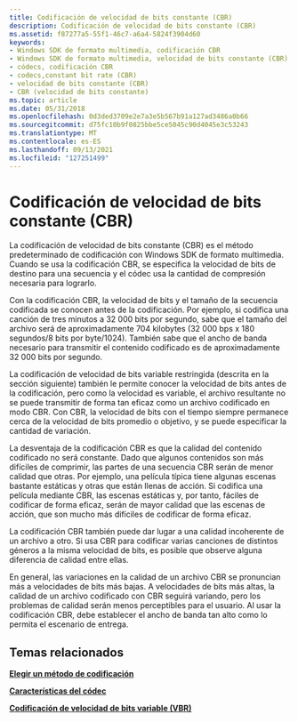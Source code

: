```yaml
---
title: Codificación de velocidad de bits constante (CBR)
description: Codificación de velocidad de bits constante (CBR)
ms.assetid: f87277a5-55f1-46c7-a6a4-5824f3904d60
keywords:
- Windows SDK de formato multimedia, codificación CBR
- Windows SDK de formato multimedia, velocidad de bits constante (CBR)
- códecs, codificación CBR
- codecs,constant bit rate (CBR)
- velocidad de bits constante (CBR)
- CBR (velocidad de bits constante)
ms.topic: article
ms.date: 05/31/2018
ms.openlocfilehash: 0d3ded3709e2e7a3e5b567b91a127ad3486a0b66
ms.sourcegitcommit: d75fc10b9f0825bbe5ce5045c90d4045e3c53243
ms.translationtype: MT
ms.contentlocale: es-ES
ms.lasthandoff: 09/13/2021
ms.locfileid: "127251499"
---
```

# <a name="constant-bit-rate-cbr-encoding"></a>Codificación de velocidad de bits constante (CBR)

La codificación de velocidad de bits constante (CBR) es el método predeterminado de codificación con Windows SDK de formato multimedia. Cuando se usa la codificación CBR, se especifica la velocidad de bits de destino para una secuencia y el códec usa la cantidad de compresión necesaria para lograrlo.

Con la codificación CBR, la velocidad de bits y el tamaño de la secuencia codificada se conocen antes de la codificación. Por ejemplo, si codifica una canción de tres minutos a 32 000 bits por segundo, sabe que el tamaño del archivo será de aproximadamente 704 kilobytes (32 000 bps x 180 segundos/8 bits por byte/1024). También sabe que el ancho de banda necesario para transmitir el contenido codificado es de aproximadamente 32 000 bits por segundo.

La codificación de velocidad de bits variable restringida (descrita en la sección siguiente) también le permite conocer la velocidad de bits antes de la codificación, pero como la velocidad es variable, el archivo resultante no se puede transmitir de forma tan eficaz como un archivo codificado en modo CBR. Con CBR, la velocidad de bits con el tiempo siempre permanece cerca de la velocidad de bits promedio o objetivo, y se puede especificar la cantidad de variación.

La desventaja de la codificación CBR es que la calidad del contenido codificado no será constante. Dado que algunos contenidos son más difíciles de comprimir, las partes de una secuencia CBR serán de menor calidad que otras. Por ejemplo, una película típica tiene algunas escenas bastante estáticas y otras que están llenas de acción. Si codifica una película mediante CBR, las escenas estáticas y, por tanto, fáciles de codificar de forma eficaz, serán de mayor calidad que las escenas de acción, que son mucho más difíciles de codificar de forma eficaz.

La codificación CBR también puede dar lugar a una calidad incoherente de un archivo a otro. Si usa CBR para codificar varias canciones de distintos géneros a la misma velocidad de bits, es posible que observe alguna diferencia de calidad entre ellas.

En general, las variaciones en la calidad de un archivo CBR se pronuncian más a velocidades de bits más bajas. A velocidades de bits más altas, la calidad de un archivo codificado con CBR seguirá variando, pero los problemas de calidad serán menos perceptibles para el usuario. Al usar la codificación CBR, debe establecer el ancho de banda tan alto como lo permita el escenario de entrega.

## <a name="related-topics"></a>Temas relacionados

<dl> <dt>

[**Elegir un método de codificación**](choosing-an-encoding-method.md)
</dt> <dt>

[**Características del códec**](codec-features.md)
</dt> <dt>

[**Codificación de velocidad de bits variable (VBR)**](variable-bit-rate--vbr--encoding.md)
</dt> </dl>

 

 




